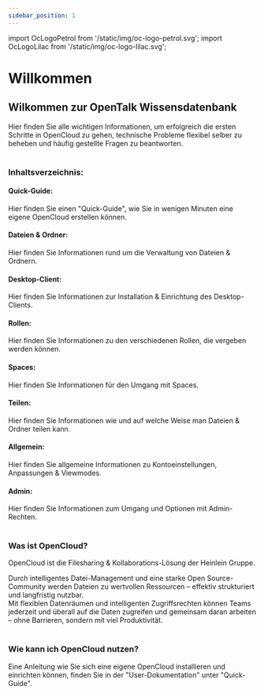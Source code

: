 ```yaml
---
sidebar_position: 1
---
```


import OcLogoPetrol from '/static/img/oc-logo-petrol.svg';
import OcLogoLilac from '/static/img/oc-logo-lilac.svg';

# Willkommen

<OcLogoPetrol width="250" height="55" className="light-mode-image"/>
<OcLogoLilac width="250" height="55" className="dark-mode-image"/>


## Wilkommen zur OpenTalk Wissensdatenbank

Hier finden Sie alle wichtigen Informationen, um erfolgreich die ersten Schritte in OpenCloud zu gehen, technische Probleme flexibel selber zu beheben und häufig gestellte Fragen zu beantworten.
<br/><br/>

### Inhaltsverzeichnis:

#### Quick-Guide:
Hier finden Sie einen "Quick-Guide", wie Sie in wenigen Minuten eine eigene OpenCloud erstellen können.

#### Dateien & Ordner: 
Hier finden Sie Informationen rund um die Verwaltung von Dateien & Ordnern.

#### Desktop-Client:
Hier finden Sie Informationen zur Installation & Einrichtung des Desktop-Clients.

#### Rollen:
Hier finden Sie Informationen zu den verschiedenen Rollen, die vergeben werden können.

#### Spaces:
Hier finden Sie Informationen für den Umgang mit Spaces.

#### Teilen:
Hier finden Sie Informationen wie und auf welche Weise man Dateien & Ordner teilen kann.

#### Allgemein:
Hier finden Sie allgemeine Informationen zu Kontoeinstellungen, Anpassungen & Viewmodes.

#### Admin:
Hier finden Sie Informationen zum Umgang und Optionen mit Admin-Rechten.
<br/><br/>

### Was ist OpenCloud?
OpenCloud ist die Filesharing & Kollaborations-Lösung der Heinlein Gruppe.

Durch intelligentes Datei-Management und eine starke Open Source-Community werden Dateien zu wertvollen Ressourcen – effektiv strukturiert und langfristig nutzbar.<br/>
Mit flexiblen Datenräumen und intelligenten Zugriffs­rechten können Teams jederzeit und überall auf die Daten zugreifen und gemeinsam daran arbeiten – ohne Barrieren, sondern mit viel Produktivität.
<br/><br/>

### Wie kann ich OpenCloud nutzen?
Eine Anleitung wie Sie sich eine eigene OpenCloud installieren und einrichten können, finden Sie in der "User-Dokumentation" unter "Quick-Guide".